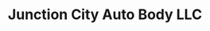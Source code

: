 ---
title: "Junction City Auto Body LLC"
url: /junction-city/junction-city-auto-body-llc/
shop: car repair
---